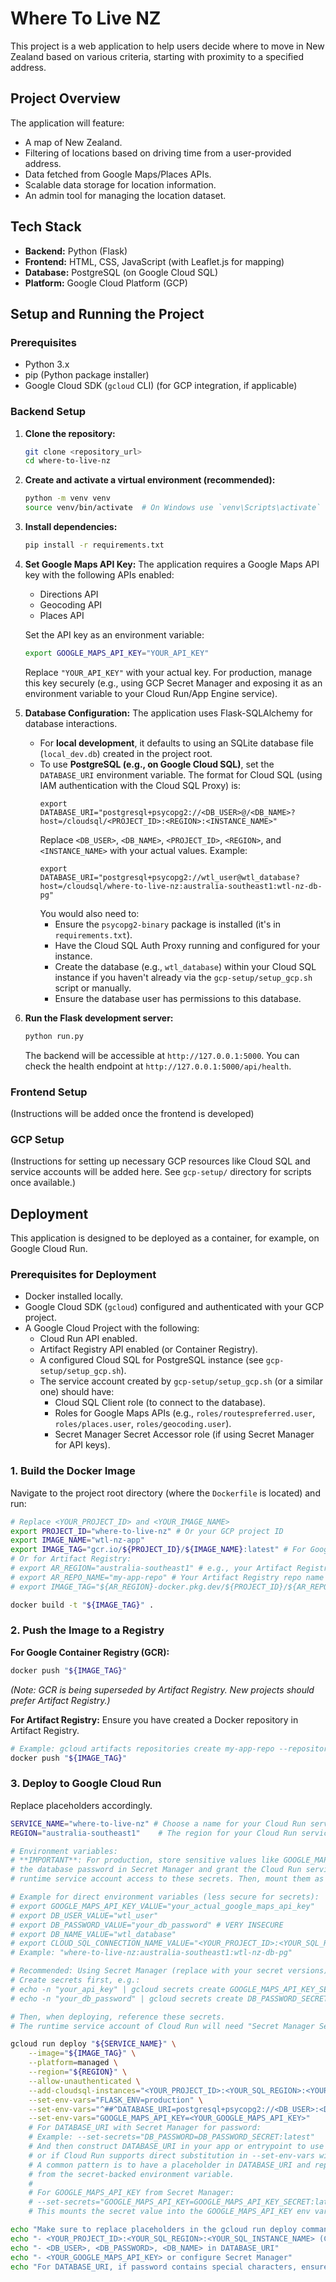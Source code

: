 # Where To Live NZ

This project is a web application to help users decide where to move in New Zealand based on various criteria, starting with proximity to a specified address.

## Project Overview

The application will feature:
- A map of New Zealand.
- Filtering of locations based on driving time from a user-provided address.
- Data fetched from Google Maps/Places APIs.
- Scalable data storage for location information.
- An admin tool for managing the location dataset.

## Tech Stack

- **Backend:** Python (Flask)
- **Frontend:** HTML, CSS, JavaScript (with Leaflet.js for mapping)
- **Database:** PostgreSQL (on Google Cloud SQL)
- **Platform:** Google Cloud Platform (GCP)

## Setup and Running the Project

### Prerequisites

- Python 3.x
- pip (Python package installer)
- Google Cloud SDK (`gcloud` CLI) (for GCP integration, if applicable)

### Backend Setup

1.  **Clone the repository:**
    ```bash
    git clone <repository_url>
    cd where-to-live-nz
    ```
2.  **Create and activate a virtual environment (recommended):**
    ```bash
    python -m venv venv
    source venv/bin/activate  # On Windows use `venv\Scripts\activate`
    ```
3.  **Install dependencies:**
    ```bash
    pip install -r requirements.txt
    ```
4.  **Set Google Maps API Key:**
    The application requires a Google Maps API key with the following APIs enabled:
    - Directions API
    - Geocoding API
    - Places API

    Set the API key as an environment variable:
    ```bash
    export GOOGLE_MAPS_API_KEY="YOUR_API_KEY"
    ```
    Replace `"YOUR_API_KEY"` with your actual key. For production, manage this key securely (e.g., using GCP Secret Manager and exposing it as an environment variable to your Cloud Run/App Engine service).

5.  **Database Configuration:**
    The application uses Flask-SQLAlchemy for database interactions.
    - For **local development**, it defaults to using an SQLite database file (`local_dev.db`) created in the project root.
    - To use **PostgreSQL (e.g., on Google Cloud SQL)**, set the `DATABASE_URI` environment variable.
      The format for Cloud SQL (using IAM authentication with the Cloud SQL Proxy) is:
      ```
      export DATABASE_URI="postgresql+psycopg2://<DB_USER>@/<DB_NAME>?host=/cloudsql/<PROJECT_ID>:<REGION>:<INSTANCE_NAME>"
      ```
      Replace `<DB_USER>`, `<DB_NAME>`, `<PROJECT_ID>`, `<REGION>`, and `<INSTANCE_NAME>` with your actual values.
      Example:
      ```
      export DATABASE_URI="postgresql+psycopg2://wtl_user@wtl_database?host=/cloudsql/where-to-live-nz:australia-southeast1:wtl-nz-db-pg"
      ```
      You would also need to:
        - Ensure the `psycopg2-binary` package is installed (it's in `requirements.txt`).
        - Have the Cloud SQL Auth Proxy running and configured for your instance.
        - Create the database (e.g., `wtl_database`) within your Cloud SQL instance if you haven't already via the `gcp-setup/setup_gcp.sh` script or manually.
        - Ensure the database user has permissions to this database.

6.  **Run the Flask development server:**
    ```bash
    python run.py
    ```
    The backend will be accessible at `http://127.0.0.1:5000`. You can check the health endpoint at `http://127.0.0.1:5000/api/health`.

### Frontend Setup

(Instructions will be added once the frontend is developed)

### GCP Setup

(Instructions for setting up necessary GCP resources like Cloud SQL and service accounts will be added here. See `gcp-setup/` directory for scripts once available.)

## Deployment

This application is designed to be deployed as a container, for example, on Google Cloud Run.

### Prerequisites for Deployment

- Docker installed locally.
- Google Cloud SDK (`gcloud`) configured and authenticated with your GCP project.
- A Google Cloud Project with the following:
    - Cloud Run API enabled.
    - Artifact Registry API enabled (or Container Registry).
    - A configured Cloud SQL for PostgreSQL instance (see `gcp-setup/setup_gcp.sh`).
    - The service account created by `gcp-setup/setup_gcp.sh` (or a similar one) should have:
        - Cloud SQL Client role (to connect to the database).
        - Roles for Google Maps APIs (e.g., `roles/routespreferred.user`, `roles/places.user`, `roles/geocoding.user`).
        - Secret Manager Secret Accessor role (if using Secret Manager for API keys).

### 1. Build the Docker Image

Navigate to the project root directory (where the `Dockerfile` is located) and run:
```bash
# Replace <YOUR_PROJECT_ID> and <YOUR_IMAGE_NAME>
export PROJECT_ID="where-to-live-nz" # Or your GCP project ID
export IMAGE_NAME="wtl-nz-app"
export IMAGE_TAG="gcr.io/${PROJECT_ID}/${IMAGE_NAME}:latest" # For Google Container Registry
# Or for Artifact Registry:
# export AR_REGION="australia-southeast1" # e.g., your Artifact Registry region
# export AR_REPO_NAME="my-app-repo" # Your Artifact Registry repo name
# export IMAGE_TAG="${AR_REGION}-docker.pkg.dev/${PROJECT_ID}/${AR_REPO_NAME}/${IMAGE_NAME}:latest"

docker build -t "${IMAGE_TAG}" .
```

### 2. Push the Image to a Registry

**For Google Container Registry (GCR):**
```bash
docker push "${IMAGE_TAG}"
```
*(Note: GCR is being superseded by Artifact Registry. New projects should prefer Artifact Registry.)*

**For Artifact Registry:**
Ensure you have created a Docker repository in Artifact Registry.
```bash
# Example: gcloud artifacts repositories create my-app-repo --repository-format=docker --location=australia-southeast1 --description="Docker repository for WTL NZ app"
docker push "${IMAGE_TAG}"
```

### 3. Deploy to Google Cloud Run

Replace placeholders accordingly.

```bash
SERVICE_NAME="where-to-live-nz" # Choose a name for your Cloud Run service
REGION="australia-southeast1"    # The region for your Cloud Run service

# Environment variables:
# **IMPORTANT**: For production, store sensitive values like GOOGLE_MAPS_API_KEY and
# the database password in Secret Manager and grant the Cloud Run service's
# runtime service account access to these secrets. Then, mount them as environment variables.

# Example for direct environment variables (less secure for secrets):
# export GOOGLE_MAPS_API_KEY_VALUE="your_actual_google_maps_api_key"
# export DB_USER_VALUE="wtl_user"
# export DB_PASSWORD_VALUE="your_db_password" # VERY INSECURE
# export DB_NAME_VALUE="wtl_database"
# export CLOUD_SQL_CONNECTION_NAME_VALUE="<YOUR_PROJECT_ID>:<YOUR_SQL_REGION>:<YOUR_SQL_INSTANCE_NAME>"
# Example: "where-to-live-nz:australia-southeast1:wtl-nz-db-pg"

# Recommended: Using Secret Manager (replace with your secret versions)
# Create secrets first, e.g.:
# echo -n "your_api_key" | gcloud secrets create GOOGLE_MAPS_API_KEY_SECRET --data-file=- --project=$PROJECT_ID
# echo -n "your_db_password" | gcloud secrets create DB_PASSWORD_SECRET --data-file=- --project=$PROJECT_ID

# Then, when deploying, reference these secrets.
# The runtime service account of Cloud Run will need "Secret Manager Secret Accessor" role.

gcloud run deploy "${SERVICE_NAME}" \
    --image="${IMAGE_TAG}" \
    --platform=managed \
    --region="${REGION}" \
    --allow-unauthenticated \
    --add-cloudsql-instances="<YOUR_PROJECT_ID>:<YOUR_SQL_REGION>:<YOUR_SQL_INSTANCE_NAME>" \
    --set-env-vars="FLASK_ENV=production" \
    --set-env-vars="^##^DATABASE_URI=postgresql+psycopg2://<DB_USER>:<DB_PASSWORD>@/<DB_NAME>?host=/cloudsql/<YOUR_PROJECT_ID>:<YOUR_SQL_REGION>:<YOUR_SQL_INSTANCE_NAME>" \
    --set-env-vars="GOOGLE_MAPS_API_KEY=<YOUR_GOOGLE_MAPS_API_KEY>"
    # For DATABASE_URI with Secret Manager for password:
    # Example: --set-secrets="DB_PASSWORD=DB_PASSWORD_SECRET:latest"
    # And then construct DATABASE_URI in your app or entrypoint to use DB_PASSWORD,
    # or if Cloud Run supports direct substitution in --set-env-vars with secrets (check current gcloud features).
    # A common pattern is to have a placeholder in DATABASE_URI and replace it at runtime
    # from the secret-backed environment variable.
    #
    # For GOOGLE_MAPS_API_KEY from Secret Manager:
    # --set-secrets="GOOGLE_MAPS_API_KEY=GOOGLE_MAPS_API_KEY_SECRET:latest"
    # This mounts the secret value into the GOOGLE_MAPS_API_KEY env var.

echo "Make sure to replace placeholders in the gcloud run deploy command:"
echo "- <YOUR_PROJECT_ID>:<YOUR_SQL_REGION>:<YOUR_SQL_INSTANCE_NAME> (Cloud SQL connection name)"
echo "- <DB_USER>, <DB_PASSWORD>, <DB_NAME> in DATABASE_URI"
echo "- <YOUR_GOOGLE_MAPS_API_KEY> or configure Secret Manager"
echo "For DATABASE_URI, if password contains special characters, ensure it's URL encoded or use Secret Manager."
```
